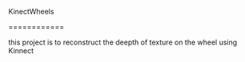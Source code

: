 KinectWheels

============

this project is to reconstruct the deepth  of texture on the wheel using Kinnect
